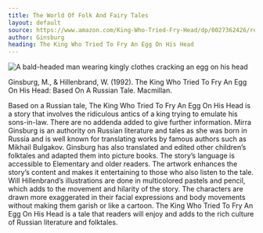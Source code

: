 ```yaml
---
title: The World Of Folk And Fairy Tales
layout: default
source: https://www.amazon.com/King-Who-Tried-Fry-Head/dp/0027362426/ref=sr_1_1?dchild=1&keywords=The+King+Who+Tried+To+Fry+An+Egg+On+His+Head&qid=1619377088&s=books&sr=1-1
author: Ginsburg
heading: The King Who Tried To Fry An Egg On His Head
---
```

<div class="summary left"><img src="{{"/assets/images/king.jpg" | relative_url}}" alt="A bald-headed man wearing kingly clothes cracking an egg on his head">

<p>Ginsburg, M., & Hillenbrand, W. (1992). The King Who Tried To Fry An Egg On His Head: Based On A Russian Tale. Macmillan.</p>

<p>Based on a Russian tale, The King Who Tried To Fry An Egg On His Head is a story that involves the ridiculous antics of a king trying to emulate his sons-in-law. There are no addenda added to give further information. Mirra Ginsburg is an authority on Russian literature and tales as she was born in Russia and is well known for translating works by famous authors such as Mikhail Bulgakov. Ginsburg has also translated and edited other children’s folktales and adapted them into picture books. The story’s language is accessible to Elementary and older readers. The artwork enhances the story’s content and makes it entertaining to those who also listen to the tale. Will Hillenbrand’s illustrations are done in multicolored pastels and pencil, which adds to the movement and hilarity of the story. The characters are drawn more exaggerated in their facial expressions and body movements without making them garish or like a cartoon. The King Who Tried To Fry An Egg On His Head is a tale that readers will enjoy and adds to the rich culture of Russian literature and folktales.</p>
</div>
